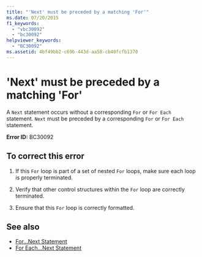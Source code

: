 ```yaml
---
title: "'Next' must be preceded by a matching 'For'"
ms.date: 07/20/2015
f1_keywords: 
  - "vbc30092"
  - "bc30092"
helpviewer_keywords: 
  - "BC30092"
ms.assetid: 4bf49bb2-c69b-443d-aa58-cb40fcfb1370
---
```

# 'Next' must be preceded by a matching 'For'
A `Next` statement occurs without a corresponding `For` or `For Each` statement. `Next` must be preceded by a corresponding `For` or `For Each` statement.  
  
 **Error ID:** BC30092  
  
## To correct this error  
  
1. If this `For` loop is part of a set of nested `For` loops, make sure each loop is properly terminated.  
  
2. Verify that other control structures within the `For` loop are correctly terminated.  
  
3. Ensure that this `For` loop is correctly formatted.  
  
## See also

- [For...Next Statement](../language-reference/statements/for-next-statement.md)
- [For Each...Next Statement](../language-reference/statements/for-each-next-statement.md)
